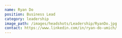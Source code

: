 ```yaml
---
name: Ryan Do
position: Business Lead
category: leadership
image_path: /images/headshots/Leadership/RyanDo.jpg
contact: https://www.linkedin.com/in/ryan-do-umich/
---
```

